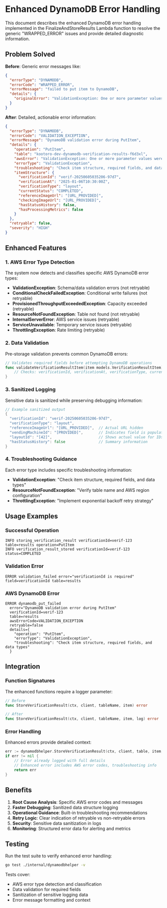 # Enhanced DynamoDB Error Handling

This document describes the enhanced DynamoDB error handling implemented in the FinalizeAndStoreResults Lambda function to resolve the generic "WRAPPED_ERROR" issues and provide detailed diagnostic information.

## Problem Solved

**Before**: Generic error messages like:
```json
{
  "errorType": "DYNAMODB",
  "errorCode": "WRAPPED_ERROR", 
  "errorMessage": "failed to put item to DynamoDB",
  "details": {
    "originalError": "ValidationException: One or more parameter values were invalid"
  }
}
```

**After**: Detailed, actionable error information:
```json
{
  "errorType": "DYNAMODB",
  "errorCode": "VALIDATION_EXCEPTION",
  "errorMessage": "DynamoDB validation error during PutItem",
  "details": {
    "operation": "PutItem",
    "table": "kootoro-dev-dynamodb-verification-results-f6d3xl",
    "awsError": "ValidationException: One or more parameter values were invalid",
    "errorType": "ValidationException",
    "troubleshooting": "Check item structure, required fields, and data types",
    "itemStructure": {
      "verificationId": "verif-20250605035206-97d7",
      "verificationAt": "2025-01-06T10:30:00Z",
      "verificationType": "layout",
      "currentStatus": "COMPLETED",
      "referenceImageUrl": "[URL_PROVIDED]",
      "checkingImageUrl": "[URL_PROVIDED]",
      "hasStatusHistory": false,
      "hasProcessingMetrics": false
    }
  },
  "retryable": false,
  "severity": "HIGH"
}
```

## Enhanced Features

### 1. AWS Error Type Detection
The system now detects and classifies specific AWS DynamoDB error types:

- **ValidationException**: Schema/data validation errors (not retryable)
- **ConditionalCheckFailedException**: Conditional write failures (not retryable)  
- **ProvisionedThroughputExceededException**: Capacity exceeded (retryable)
- **ResourceNotFoundException**: Table not found (not retryable)
- **InternalServerError**: AWS service issues (retryable)
- **ServiceUnavailable**: Temporary service issues (retryable)
- **ThrottlingException**: Rate limiting (retryable)

### 2. Data Validation
Pre-storage validation prevents common DynamoDB errors:

```go
// Validates required fields before attempting DynamoDB operations
func validateVerificationResultItem(item models.VerificationResultItem) error {
    // Checks: verificationId, verificationAt, verificationType, currentStatus
}
```

### 3. Sanitized Logging
Sensitive data is sanitized while preserving debugging information:

```go
// Example sanitized output
{
  "verificationId": "verif-20250605035206-97d7",
  "verificationType": "layout", 
  "referenceImageUrl": "[URL_PROVIDED]",  // Actual URL hidden
  "vendingMachineId": "[PROVIDED]",       // Indicates field is populated
  "layoutId": "[42]",                     // Shows actual value for IDs
  "hasStatusHistory": false               // Summary information
}
```

### 4. Troubleshooting Guidance
Each error type includes specific troubleshooting information:

- **ValidationException**: "Check item structure, required fields, and data types"
- **ResourceNotFoundException**: "Verify table name and AWS region configuration"
- **ThrottlingException**: "Implement exponential backoff retry strategy"

## Usage Examples

### Successful Operation
```
INFO storing_verification_result verificationId=verif-123 table=results operation=PutItem
INFO verification_result_stored verificationId=verif-123 status=COMPLETED
```

### Validation Error
```
ERROR validation_failed error="verificationId is required" field=verificationId table=results
```

### AWS DynamoDB Error
```
ERROR dynamodb_put_failed 
  error="DynamoDB validation error during PutItem"
  verificationId=verif-123
  table=results
  awsErrorCode=VALIDATION_EXCEPTION
  retryable=false
  details={
    "operation": "PutItem",
    "errorType": "ValidationException", 
    "troubleshooting": "Check item structure, required fields, and data types"
  }
```

## Integration

### Function Signatures
The enhanced functions require a logger parameter:

```go
// Before
func StoreVerificationResult(ctx, client, tableName, item) error

// After  
func StoreVerificationResult(ctx, client, tableName, item, log) error
```

### Error Handling
Enhanced errors provide detailed context:

```go
err := dynamodbhelper.StoreVerificationResult(ctx, client, table, item, log)
if err != nil {
    // Error already logged with full details
    // Enhanced error includes AWS error codes, troubleshooting info
    return err
}
```

## Benefits

1. **Root Cause Analysis**: Specific AWS error codes and messages
2. **Faster Debugging**: Sanitized data structure logging
3. **Operational Guidance**: Built-in troubleshooting recommendations  
4. **Retry Logic**: Clear indication of retryable vs non-retryable errors
5. **Security**: Sensitive data sanitization in logs
6. **Monitoring**: Structured error data for alerting and metrics

## Testing

Run the test suite to verify enhanced error handling:

```bash
go test ./internal/dynamodbhelper -v
```

Tests cover:
- AWS error type detection and classification
- Data validation for required fields
- Sanitization of sensitive logging data
- Error message formatting and context
